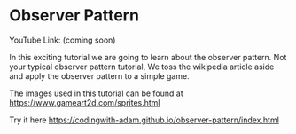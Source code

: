 # Observer Pattern

YouTube Link:
(coming soon)

In this exciting tutorial we are going to learn about the observer pattern. Not your typical observer pattern tutorial, We toss the wikipedia article aside and apply the observer pattern to a simple game.

The images used in this tutorial can be found at
https://www.gameart2d.com/sprites.html

Try it here
https://codingwith-adam.github.io/observer-pattern/index.html
